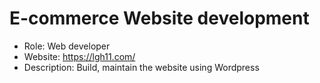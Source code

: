 # E-commerce Website development

- Role: Web developer <br>
- Website: https://lgh11.com/ <br>
- Description: Build, maintain the website using Wordpress
